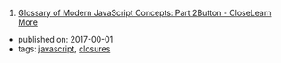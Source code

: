 1. [Glossary of Modern JavaScript Concepts: Part 2Button - CloseLearn More](https://auth0.com/blog/glossary-of-modern-javascript-concepts-part-2/)
  * published on: 2017-00-01
  * tags: [javascript](tags/javascript.md), [closures](tags/closures.md)
